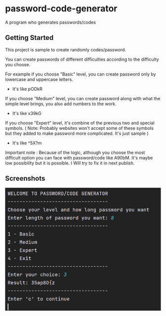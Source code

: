 # password-code-generator
 A program who generates passwords/codes


## Getting Started

This project is sample to create randomly codes/password.

You can create passwords of different difficulties according to the difficulty you choose.

For example if you choose "Basic" level, you can create password only by lowercase and uppercase letters.
- It's like pODkR

If you choose "Medium" level, you can create password along with what the simple level brings, you also add numbers to the work.
- It's like x39kG

If you choose "Expert" level, it's combine of the previous two and special symbols. ( Note: Probably websites won't accept some of these symbols but they added to make password more complicated. It's just sample )
- It's like ^5X?m

Important note : Because of the logic, although you choose the most difficult option you can face with password/code like A90bM. It's maybe low possibility but it is possible. I Will try to fix it in next publish.

## Screenshots

![Screenshot](https://github.com/gururaser/password-code-generator/blob/main/Code%20Generator/screenshot.png)
